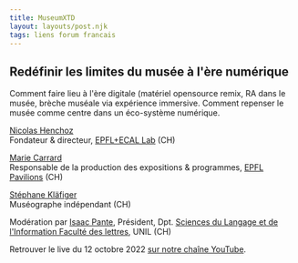```yaml
---
title: MuseumXTD  
layout: layouts/post.njk
tags: liens forum francais 
---
```

## Redéfinir les limites du musée à l'ère numérique

Comment faire lieu à l'ère digitale (matériel opensource remix, RA dans le musée, brèche muséale via expérience immersive. Comment repenser le musée comme centre dans  un éco-système numérique. 

[Nicolas Henchoz](https://www.linkedin.com/in/nicolas-henchoz-32ab902/)  
Fondateur & directeur, [EPFL+ECAL Lab](https://epfl-ecal-lab.ch/) (CH)

[Marie Carrard](https://www.linkedin.com/in/carrard-marie-2264b132/)   
Responsable de la production des expositions & programmes, [EPFL Pavilions](https://epfl-pavilions.ch/fr) (CH)

[Stéphane Kläfiger](https://museographie.ch/)  
Muséographe indépendant (CH)

Modération par [Isaac Pante](https://www.linkedin.com/in/isaacpante/?originalSubdomain=ch), Président, Dpt. [Sciences du Langage et de l'Information Faculté des lettres](https://www.unil.ch/sli/fr/home.html), UNIL (CH)  

  
Retrouver le live du 12 octobre 2022 [sur notre chaîne YouTube](https://www.youtube.com/channel/UCTZJM5WsXDkH8QgMdACUNyw).  
